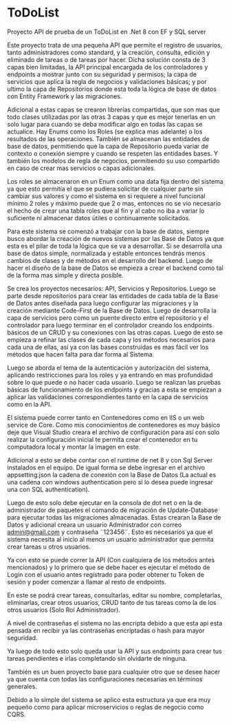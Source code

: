 # ToDoList
Proyecto API de prueba de un ToDoList en .Net 8 con EF y SQL server

Este proyecto trata de una pequeña API que permite el registro de usuarios, tanto administradores como standard, y la creación, consulta, edición y eliminado de tareas o de tareas por hacer.
Dicha solución consta de 3 capas bien limitadas, la API principal encargada de los controladores y endpoints a mostrar junto con su seguridad y permisos; la capa de servicios que aplica la regla de negocios y validaciones básicas; y por ultimo la capa de Repositorios donde esta toda la lógica de base de datos con Entity Framework y las migraciones.

Adicional a estas capas se crearon librerías compartidas, que son mas que todo clases utilizadas por las otras 3 capas y que es mejor tenerlas en un solo lugar para cuando se deba modificar algo en todas las capas se actualice. Hay Enums como los Roles (se explica mas adelante) o los resultados de las operaciones. También se almacenan las entidades de base de datos, permitiendo que la capa de Repositorio pueda variar de contexto o conexión siempre y cuando se respeten las entidades bases. Y también los modelos de regla de negocios, permitiendo su uso compartido en caso de crear mas servicios o capas adicionales.

Los roles se almacenaron en un Enum como una data fija dentro del sistema ya que esto permitía el que se pudiera solicitar de cualquier parte sin cambiar sus valores y como el sistema en si requiere a nivel funcional mínimo 2 roles y máximo puede que 2 o mas, entonces no se vio necesario el hecho de crear una tabla roles que al fin y al cabo no iba a variar lo suficiente ni almacenar datos útiles o continuamente solicitados.

Para este sistema se comenzó a trabajar con la base de datos, siempre busco abordar la creación de nuevos sistemas por las Base de Datos ya que esta es el pilar de toda la lógica que se va a desarrollar. Si se desarrolla una base de datos simple, normalizada y estable entonces tendrás menos cambios de clases y de métodos en el desarrollo del backend. Luego de hacer el diseño de la base de Datos se empieza a crear el backend como tal de la forma mas simple y directa posible.

Se crea los proyectos necesarios: API, Servicios y Repositorios. Luego se parte desde repositorios para crear las entidades de cada tabla de la Base de Datos antes diseñada para luego configurar las migraciones y la creación mediante Code-First de la Base de Datos. Luego de desarrolla la capa de servicios pero como un puente directo entre el repositorio y el controlador para luego terminar en el controlador creando los endpoints básicos de un CRUD y su conexiones con las otras capas. Luego de esto se empieza a refinar las clases de cada capa y los métodos necesarios para cada una de ellas, así ya con las bases construidas es mas fácil ver los métodos que hacen falta para dar forma al Sistema.

Luego se aborda el tema de la autenticación y autorización del sistema, aplicando restricciones para los roles y ya entrando en mas profundidad sobre lo que puede o no hacer cada usuario.
Luego se realizan las pruebas básicas de funcionamiento de los endpoints y gracias a esta se empiezan a aplicar las validaciones correspondientes tanto en la capa de servicios como en la API.

El sistema puede correr tanto en Contenedores como en IIS o un web service de Core. Como mis conocimientos de contenedores es muy básico deje que Visual Studio creara el archivo de configuración para así con solo realizar la configuración inicial te permita crear el contenedor en tu computadora local y montar la imagen en este.

Adicional a esto se debe contar con el runtime de net 8 y con Sql Server instalados en el equipo. De igual forma se debe ingresar en el archivo appsetting.json la cadena de conexión con la Base de Datos (La actual es una cadena con windows authentication pero si lo desea puede ingresar una con SQL authentication).

Luego de esto solo debe ejecutar en la consola de dot net o en la de administrador de paquetes el comando de migración de Update-Database para ejecutar todas las migraciones almacenadas. Estas crearan la Base de Datos y adicional creara un usuario Administrador con correo admin@gmail.com y contraseña ¨123456¨. Esto es necesarios ya que el sistema necesita al inicio al menos un usuario administrador que permita crear tareas u otros usuarios.

Ya con esto se puede correr la API (Con cualquiera de los métodos antes mencionados) y lo primero que se debe hacer es ejecutar el método de Login con el usuario antes registrado para poder obtener tu Token de sesión y poder comenzar a llamar al resto de endpoints.

En este se podrá crear tareas, consultarlas, editar su nombre, completarlas, eliminarlas, crear otros usuarios, CRUD tanto de tus tareas como la de los otros usuarios (Solo Rol Administrador).

A nivel de contraseñas el sistema no las encripta debido a que esta api esta pensada en recibir ya las contraseñas encríptadas o hash para mayor seguridad.

Ya luego de todo esto solo queda usar la API y sus endpoints para crear tus tareas pendientes e irlas completando sin olvidarte de ninguna.

También es un buen proyecto base para cualquier otro que se desee hacer ya que cuenta con todas las configuraciones necesarias en términos generales.

Debido a lo simple del sistema se aplico esta estructura ya que era muy pequeño como para aplicar microservicios o reglas de negocio como CQRS.
